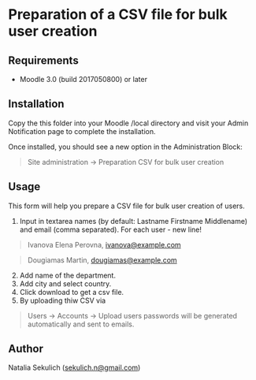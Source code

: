Preparation of a CSV file for bulk user creation
==================================

Requirements
------------
- Moodle 3.0 (build 2017050800) or later

Installation
------------
Copy the this folder into your Moodle /local directory and visit your Admin Notification page to complete the installation.

Once installed, you should see a new option in the Administration Block:
> Site administration -> Preparation CSV for bulk user creation

Usage
-----
This form will help you prepare a CSV file for bulk user creation of users.
1. Input in textarea names (by default: Lastname Firstname Middlename) and email (comma separated). For each user - new line!
>Ivanova Elena Perovna, ivanova@example.com

>Dougiamas Martin, dougiamas@example.com
2. Add name of the department.
3. Add city and select country.
4. Click download to get a csv file.
5. By uploading thiw CSV via 
>Users -> Accounts -> Upload users 
passwords will be generated automatically and sent to emails.

Author
------
Natalia Sekulich (sekulich.n@gmail.com)
